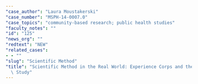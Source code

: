 ```yaml
---
"case_author": "Laura Moustakerski"
"case_number": "MSPH-14-0007.0"
"case_topics": "community-based research; public health studies"
"faculty_notes": ""
"id": "125"
"news_org": ""
"redtext": "NEW"
"related_cases":
- - ""
"slug": "Scientific Method"
"title": "Scientific Method in the Real World: Experience Corps and the Johns Hopkins\
  \ Study"
---
```


